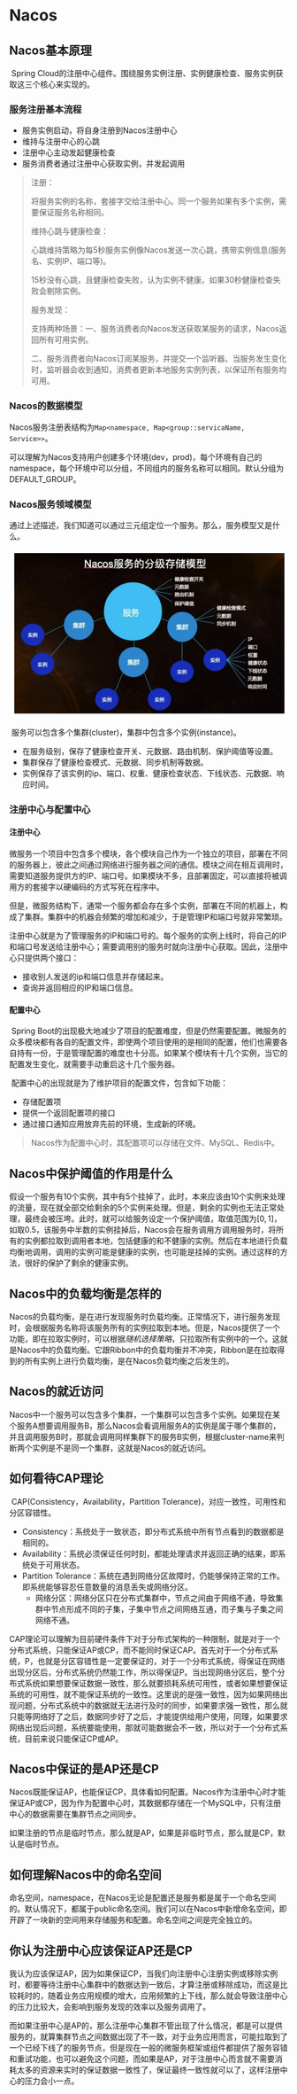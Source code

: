 # Nacos

## Nacos基本原理

​	Spring Cloud的注册中心组件。围绕服务实例注册、实例健康检查、服务实例获取这三个核心来实现的。

### 服务注册基本流程

- 服务实例启动，将自身注册到Nacos注册中心
- 维持与注册中心的心跳
- 注册中心主动发起健康检查
- 服务消费者通过注册中心获取实例，并发起调用

> 注册：
>
> ​	将服务实例的名称，套接字交给注册中心。同一个服务如果有多个实例，需要保证服务名称相同。
>
> 维持心跳与健康检查：
>
> ​	心跳维持策略为每5秒服务实例像Nacos发送一次心跳，携带实例信息(服务名、实例IP、端口等)。
>
> ​	15秒没有心跳，且健康检查失败，认为实例不健康。如果30秒健康检查失败会剔除实例。
>
> 服务发现：
>
> ​	支持两种场景：一、服务消费者向Nacos发送获取某服务的请求，Nacos返回所有可用实例。
>
> ​	二、服务消费者向Nacos订阅某服务，并提交一个监听器。当服务发生变化时，监听器会收到通知，消费者更新本地服务实例列表，以保证所有服务均可用。

### Nacos的数据模型

​	Nacos服务注册表结构为`Map<namespace, Map<group::servicaName, Service>>`。

​	可以理解为Nacos支持用户创建多个环境(dev，prod)，每个环境有自己的namespace，每个环境中可以分组，不同组内的服务名称可以相同。默认分组为DEFAULT_GROUP。



### Nacos服务领域模型

​	通过上述描述，我们知道可以通过三元组定位一个服务。那么，服务模型又是什么。

![](./img/NacosServiceModel.png)

​	服务可以包含多个集群(cluster)，集群中包含多个实例(instance)。

- 在服务级别，保存了健康检查开关、元数据、路由机制、保护阈值等设置。
- 集群保存了健康检查模式、元数据、同步机制等数据。
- 实例保存了该实例的ip、端口、权重、健康检查状态、下线状态、元数据、响应时间。



### 注册中心与配置中心

#### 注册中心

​	微服务一个项目中包含多个模块，各个模块自己作为一个独立的项目，部署在不同的服务器上，彼此之间通过网络进行服务器之间的通信。模块之间在相互调用时，需要知道服务提供方的IP、端口号。如果模块不多，且部署固定，可以直接将被调用方的套接字以硬编码的方式写死在程序中。

​	但是，微服务结构下，通常一个服务都会存在多个实例，部署在不同的机器上，构成了集群。集群中的机器会频繁的增加和减少，于是管理IP和端口号就非常繁琐。

​	注册中心就是为了管理服务的IP和端口号的。每个服务的实例上线时，将自己的IP和端口号发送给注册中心；需要调用别的服务时就向注册中心获取。因此，注册中心只提供两个接口：

- 接收别人发送的ip和端口信息并存储起来。
- 查询并返回相应的IP和端口信息。



#### 配置中心

​	Spring Boot的出现极大地减少了项目的配置难度，但是仍然需要配置。微服务的众多模块都有各自的配置文件，即使两个项目使用的是相同的配置，他们也需要各自持有一份，于是管理配置的难度也十分高。如果某个模块有十几个实例，当它的配置发生变化，就需要手动重启这十几个服务器。

​	配置中心的出现就是为了维护项目的配置文件，包含如下功能：

- 存储配置项
- 提供一个返回配置项的接口
- 通过接口通知应用放弃先前的环境，生成新的环境。

> Nacos作为配置中心时，其配置项可以存储在文件、MySQL、Redis中。



## Nacos中保护阈值的作用是什么

​	假设一个服务有10个实例，其中有5个挂掉了，此时，本来应该由10个实例来处理的流量，现在就全部交给剩余的5个实例来处理。但是，剩余的实例也无法正常处理，最终会被压垮。此时，就可以给服务设定一个保护阈值，取值范围为$[0,1]$，如取0.5，该服务中半数的实例挂掉后，Nacos会在服务调用方调用服务时，将所有的实例都拉取到调用者本地，包括健康的和不健康的实例。然后在本地进行负载均衡地调用，调用的实例可能是健康的实例，也可能是挂掉的实例。通过这样的方法，很好的保护了剩余的健康实例。



## Nacos中的负载均衡是怎样的

​	Nacos的负载均衡，是在进行发现服务时负载均衡。正常情况下，进行服务发现时，会根据服务名称将该服务所有的实例拉取到本地。但是，Nacos提供了一个功能，即在拉取实例时，可以根据*随机选择策略*，只拉取所有实例中的一个。这就是Nacos中的负载均衡。它跟Ribbon中的负载均衡并不冲突，Ribbon是在拉取得到的所有实例上进行负载均衡，是在Nacos负载均衡之后发生的。



## Nacos的就近访问

​	Nacos中一个服务可以包含多个集群，一个集群可以包含多个实例。如果现在某个服务A想要调用服务B，那么Nacos会看调用服务A的实例是属于哪个集群的，并且调用服务B时，那就会调用同样集群下的服务B实例，根据cluster-name来判断两个实例是不是同一个集群，这就是Nacos的就近访问。



## 如何看待CAP理论

​	CAP(Consistency，Availability，Partition Tolerance)，对应一致性，可用性和分区容错性。

- Consistency：系统处于一致状态，即分布式系统中所有节点看到的数据都是相同的。
- Availability：系统必须保证任何时刻，都能处理请求并返回正确的结果，即系统处于可用状态。
- Partition Tolerance：系统在遇到网络分区故障时，仍能够保持正常的工作。即系统能够容忍任意数量的消息丢失或网络分区。
  - 网络分区：网络分区只在分布式集群中，节点之间由于网络不通，导致集群中节点形成不同的子集，子集中节点之间网络互通，而子集与子集之间网络不通。

​	CAP理论可以理解为目前硬件条件下对于分布式架构的一种限制，就是对于一个分布式系统，只能保证AP或CP，而不能同时保证CAP。首先对于一个分布式系统，P，也就是分区容错性是一定要保证的，对于一个分布式系统，得保证在网络出现分区后，分布式系统仍然能工作，所以得保证P。当出现网络分区后，整个分布式系统如果想要保证数据一致性，那么就要损耗系统可用性，或者如果想要保证系统的可用性，就不能保证系统的一致性。这里说的是强一致性，因为如果网络出现问题，分布式系统中的数据就无法进行及时的同步，如果要求强一致性，那么就只能等网络好了之后，数据同步好了之后，才能提供给用户使用，同理，如果要求网络出现后问题，系统要能使用，那就可能数据会不一致，所以对于一个分布式系统，目前来说只能保证CP或AP。



## Nacos中保证的是AP还是CP

​	Nacos既能保证AP，也能保证CP，具体看如何配置。Nacos作为注册中心时才能保证AP或CP，因为作为配置中心时，其数据都存储在一个MySQL中，只有注册中心的数据需要在集群节点之间同步。

​	如果注册的节点是临时节点，那么就是AP，如果是非临时节点，那么就是CP，默认是临时节点。



## 如何理解Nacos中的命名空间

​	命名空间，namespace，在Nacos无论是配置还是服务都是属于一个命名空间的。默认情况下，都属于public命名空间。我们可以在Nacos中新增命名空间，即开辟了一块新的空间用来存储服务和配置。命名空间之间是完全独立的。



## 你认为注册中心应该保证AP还是CP

​	我认为应该保证AP，因为如果保证CP，当我们向注册中心注册实例或移除实例时，都要等待注册中心集群中的数据达到一致后，才算注册或移除成功，而这是比较耗时的，随着业务应用规模的增大，应用频繁的上下线，那么就会导致注册中心的压力比较大，会影响到服务发现的效率以及服务调用了。

​	而如果注册中心是AP的，那么注册中心集群不管出现了什么情况，都是可以提供服务的，就算集群节点之间数据出现了不一致，对于业务应用而言，可能拉取到了一个已经下线了的服务节点，但是现在一般的微服务框架或组件都提供了服务容错和重试功能，也可以避免这个问题，而如果是AP，对于注册中心而言就不需要消耗太多的资源来实时的保证数据一致性了，保证最终一致性就可以了，这样注册中心的压力会小一点。
